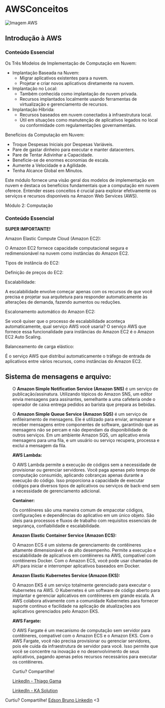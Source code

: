  <h1>AWSConceitos</h1>
    
   <img src="https://images.ctfassets.net/6yom6slo28h2/627q8AupcAWUiqMwkcESeS/d04f3bf1523f22249b0b80770fa2224e/featured-aws-cloud.png?w=500&h=324&q=100&fm=webp " alt="Imagem AWS">

   <h2>Introdução à AWS</h2>
   <h3>Conteúdo Essencial</h3>

   <p>Os Três Modelos de Implementação de Computação em Nuvem:</p>
    <ul>
        <li>Implantação Baseada na Nuvem:
            <ul>
                <li>Migrar aplicativos existentes para a nuvem.</li>
                <li>Projetar e criar novos aplicativos diretamente na nuvem.</li>
            </ul>
        </li>
        <li>Implantação no Local:
            <ul>
                <li>Também conhecida como implantação de nuvem privada.</li>
                <li>Recursos implantados localmente usando ferramentas de virtualização e gerenciamento de recursos.</li>
            </ul>
        </li>
        <li>Implantação Híbrida:
            <ul>
                <li>Recursos baseados em nuvem conectados à infraestrutura local.</li>
                <li>Útil em situações como manutenção de aplicativos legados no local ou conformidade com regulamentações governamentais.</li>
            </ul>
        </li>
    </ul>

   <p>Benefícios da Computação em Nuvem:</p>
    <ul>
        <li>Troque Despesas Iniciais por Despesas Variáveis.</li>
        <li>Pare de gastar dinheiro para executar e manter datacenters.</li>
        <li>Pare de Tentar Adivinhar a Capacidade.</li>
        <li>Beneficie-se de enormes economias de escala.</li>
        <li>Aumente a Velocidade e a Agilidade.</li>
        <li>Tenha Alcance Global em Minutos.</li>
    </ul>

   <p>Este módulo fornece uma visão geral dos modelos de implementação em nuvem e destaca os benefícios fundamentais que a computação em nuvem oferece. Entender esses conceitos é crucial para explorar efetivamente os serviços e recursos disponíveis na Amazon Web Services (AWS).</p
                                                                                                                                                                                                                                                                                       
   <h2>Módulo 2: Computação</h2>
    <h3>Conteúdo Essencial</h3>

   <p><strong>SUPER IMPORTANTE!</strong></p>

   <p>Amazon Elastic Compute Cloud (Amazon EC2):</p>
   <p>O Amazon EC2 fornece capacidade computacional segura e redimensionável na nuvem como instâncias do Amazon EC2.</p>

   <p>Tipos de instância do EC2:</p>
    <ul>
        <!-- Lista dos tipos de instância do EC2 -->
    </ul>

   <p>Definição de preços do EC2:</p>
    <ul>
        <!-- Lista das opções de definição de preços do EC2 -->
    </ul>

   <p>Escalabilidade:</p>
    <p>A escalabilidade envolve começar apenas com os recursos de que você precisa e projetar sua arquitetura para responder automaticamente às alterações de demanda, fazendo aumentos ou reduções.</p>

   <p>Escalonamento automático do Amazon EC2:</p>
    <p>Se você quiser que o processo de escalabilidade aconteça automaticamente, qual serviço AWS você usaria? O serviço AWS que fornece essa funcionalidade para instâncias do Amazon EC2 é o Amazon EC2 Auto Scaling.</p>

   <p>Balanceamento de carga elástico:</p>
    <p>É o serviço AWS que distribui automaticamente o tráfego de entrada de aplicativos entre vários recursos, como instâncias do Amazon EC2.</p>

   <h2>Sistema de mensagens e arquivo:</h2>
    <ul>
      
   <p>O <strong>Amazon Simple Notification Service (Amazon SNS)</strong> é um serviço de publicação/assinatura. Utilizando tópicos do Amazon SNS, um editor envia mensagens para assinantes, semelhante a uma cafeteria onde o operador de caixa entrega pedidos ao barista que prepara as bebidas.</p>

   <p>O <strong>Amazon Simple Queue Service (Amazon SQS)</strong> é um serviço de enfileiramento de mensagens. Ele é utilizado para enviar, armazenar e receber mensagens entre componentes de software, garantindo que as mensagens não se percam e não dependam da disponibilidade de outros serviços. Em um ambiente Amazon SQS, um aplicativo envia mensagens para uma fila, e um usuário ou serviço recupera, processa e exclui a mensagem da fila.</p>
    <p><strong>AWS Lambda:</strong></p>
    <p>O AWS Lambda permite a execução de códigos sem a necessidade de provisionar ou gerenciar servidores. Você paga apenas pelo tempo de computação consumido, aplicando cobranças apenas durante a execução do código. Isso proporciona a capacidade de executar códigos para diversos tipos de aplicativos ou serviços de back-end sem a necessidade de gerenciamento adicional.</p>

   <p><strong>Container:</strong></p>
    <p>Os contêineres são uma maneira comum de empacotar códigos, configurações e dependências do aplicativo em um único objeto. São úteis para processos e fluxos de trabalho com requisitos essenciais de segurança, confiabilidade e escalabilidade.</p>

   <p><strong>Amazon Elastic Container Service (Amazon ECS):</strong></p>
    <p>O Amazon ECS é um sistema de gerenciamento de contêineres altamente dimensionável e de alto desempenho. Permite a execução e escalabilidade de aplicativos em contêineres na AWS, compatível com contêineres Docker. Com o Amazon ECS, você pode usar chamadas de API para iniciar e interromper aplicativos baseados em Docker.</p>

   <p><strong>Amazon Elastic Kubernetes Service (Amazon EKS):</strong></p>
    <p>O Amazon EKS é um serviço totalmente gerenciado para executar o Kubernetes na AWS. O Kubernetes é um software de código aberto para implantar e gerenciar aplicativos em contêineres em grande escala. A AWS colabora ativamente com a comunidade Kubernetes para fornecer suporte contínuo e facilidade na aplicação de atualizações aos aplicativos gerenciados pelo Amazon EKS.</p>

   <p><strong>AWS Fargate:</strong></p>
    <p>O AWS Fargate é um mecanismo de computação sem servidor para contêineres, compatível com o Amazon ECS e o Amazon EKS. Com o AWS Fargate, você não precisa provisionar ou gerenciar servidores, pois ele cuida da infraestrutura de servidor para você. Isso permite que você se concentre na inovação e no desenvolvimento de seus aplicativos, pagando apenas pelos recursos necessários para executar os contêineres.</p>

   <p>Curtiu? Compartilhe!</p>
    <p><a href="https://www.linkedin.com/in/thiagorgama/">LinkedIn - Thiago Gama</a></p>
    <p><a href="https://www.linkedin.com/company/ka-solution/">LinkedIn - KA Solution</a></p>
    </ul>
    <p>Curtiu? Compartilhe! <a href='https://www.linkedin.com/in/edson-bruno-dev/'>Edson Bruno Linkedin</a> <3
